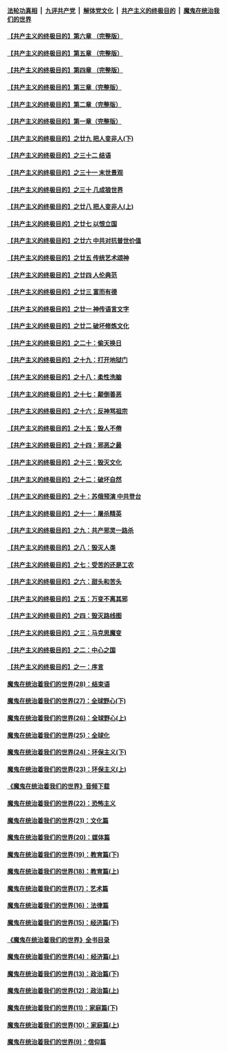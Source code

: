 

####  [法轮功真相](../../../../basic/blob/master/README.md?t=06131302) &nbsp;|&nbsp; [九评共产党](../../../../9ping.md/blob/master/README.md?t=06131302) &nbsp;|&nbsp; [解体党文化](../../../../jtdwh.md/blob/master/README.md?t=06131302)  &nbsp;|&nbsp; [共产主义的终极目的](../../../../gczydzjmd.md/blob/master/README.md?t=06131302) &nbsp;|&nbsp; [魔鬼在统治我们的世界](../../../../mgztzwmdsj.md/blob/master/README.md?t=06131302) 

#### [【共产主义的终极目的】第六章 （完整版）](../pages/nsc422/n11428913.md?t=06131302) 

#### [【共产主义的终极目的】第五章 （完整版）](../pages/nsc422/n11428912.md?t=06131302) 

#### [【共产主义的终极目的】第四章 （完整版）](../pages/nsc422/n11428907.md?t=06131302) 

#### [【共产主义的终极目的】第三章（完整版）](../pages/nsc422/n11428848.md?t=06131302) 

#### [【共产主义的终极目的】第二章（完整版）](../pages/nsc422/n11428831.md?t=06131302) 

#### [【共产主义的终极目的】第一章（完整版）](../pages/nsc422/n11417651.md?t=06131302) 

#### [【共产主义的终极目的】之廿九 把人变非人(下)](../pages/nsc422/n11344140.md?t=06131302) 

#### [【共产主义的终极目的】之三十二 结语](../pages/nsc422/n11360535.md?t=06131302) 

#### [【共产主义的终极目的】之三十一 末世景观](../pages/nsc422/n11351129.md?t=06131302) 

#### [【共产主义的终极目的】之三十 几成狼世界](../pages/nsc422/n11348280.md?t=06131302) 

#### [【共产主义的终极目的】之廿八 把人变非人(上)](../pages/nsc422/n11340492.md?t=06131302) 

#### [【共产主义的终极目的】之廿七 以恨立国](../pages/nsc422/n11336944.md?t=06131302) 

#### [【共产主义的终极目的】之廿六 中共对抗普世价值](../pages/nsc422/n11324785.md?t=06131302) 

#### [【共产主义的终极目的】之廿五 传统艺术颂神](../pages/nsc422/n11296396.md?t=06131302) 

#### [【共产主义的终极目的】之廿四 人伦典范](../pages/nsc422/n11296397.md?t=06131302) 

#### [【共产主义的终极目的】之廿三 富而有德](../pages/nsc422/n11283598.md?t=06131302) 

#### [【共产主义的终极目的】之廿一 神传语言文字](../pages/nsc422/n11263265.md?t=06131302) 

#### [【共产主义的终极目的】之廿二 破坏修炼文化](../pages/nsc422/n11245728.md?t=06131302) 

#### [【共产主义的终极目的】之二十：偷天换日](../pages/nsc422/n11238846.md?t=06131302) 

#### [【共产主义的终极目的】之十九：打开地狱门](../pages/nsc422/n11206376.md?t=06131302) 

#### [【共产主义的终极目的】之十八：柔性洗脑](../pages/nsc422/n11199994.md?t=06131302) 

#### [【共产主义的终极目的】之十七：颠倒善恶](../pages/nsc422/n11179782.md?t=06131302) 

#### [【共产主义的终极目的】之十六：反神骂祖宗](../pages/nsc422/n11166798.md?t=06131302) 

#### [【共产主义的终极目的】之十五：毁人不倦](../pages/nsc422/n11166792.md?t=06131302) 

#### [【共产主义的终极目的】之十四：邪恶之最](../pages/nsc422/n11150249.md?t=06131302) 

#### [【共产主义的终极目的】之十三：毁灭文化](../pages/nsc422/n11135227.md?t=06131302) 

#### [【共产主义的终极目的】之十二：破坏自然](../pages/nsc422/n11135214.md?t=06131302) 

#### [【共产主义的终极目的】之十：苏俄预演 中共登台](../pages/nsc422/n11118424.md?t=06131302) 

#### [【共产主义的终极目的】之十一：屠杀精英](../pages/nsc422/n11118442.md?t=06131302) 

#### [【共产主义的终极目的】之九：共产邪灵一路杀](../pages/nsc422/n11114139.md?t=06131302) 

#### [【共产主义的终极目的】之八：毁灭人类](../pages/nsc422/n11108503.md?t=06131302) 

#### [【共产主义的终极目的】之七：受苦的还是工农](../pages/nsc422/n11101809.md?t=06131302) 

#### [【共产主义的终极目的】之六：甜头和苦头](../pages/nsc422/n11096971.md?t=06131302) 

#### [【共产主义的终极目的】之五：万变不离其邪](../pages/nsc422/n11091285.md?t=06131302) 

#### [【共产主义的终极目的】之四：毁灭路线图](../pages/nsc422/n11086284.md?t=06131302) 

#### [【共产主义的终极目的】之三：马克思魔变](../pages/nsc422/n11061941.md?t=06131302) 

#### [【共产主义的终极目的】之二：中心之国](../pages/nsc422/n11047728.md?t=06131302) 

#### [【共产主义的终极目的】之一：序言](../pages/nsc422/n11086077.md?t=06131302) 

#### [魔鬼在统治着我们的世界(28)：结束语](../pages/nsc422/n10936246.md?t=06131302) 

#### [魔鬼在统治着我们的世界(27)：全球野心(下)](../pages/nsc422/n10928319.md?t=06131302) 

#### [魔鬼在统治着我们的世界(26)：全球野心(上)](../pages/nsc422/n10900318.md?t=06131302) 

#### [魔鬼在统治着我们的世界(25)：全球化](../pages/nsc422/n10788205.md?t=06131302) 

#### [魔鬼在统治着我们的世界(24)：环保主义(下)](../pages/nsc422/n10695307.md?t=06131302) 

#### [魔鬼在统治着我们的世界(23)：环保主义(上)](../pages/nsc422/n10688613.md?t=06131302) 

#### [《魔鬼在统治着我们的世界》音频下载](../pages/nsc422/n10635553.md?t=06131302) 

#### [魔鬼在统治着我们的世界(22)：恐怖主义](../pages/nsc422/n10614727.md?t=06131302) 

#### [魔鬼在统治着我们的世界(21)：文化篇](../pages/nsc422/n10597706.md?t=06131302) 

#### [魔鬼在统治着我们的世界(20)：媒体篇](../pages/nsc422/n10586579.md?t=06131302) 

#### [魔鬼在统治着我们的世界(19)：教育篇(下)](../pages/nsc422/n10564808.md?t=06131302) 

#### [魔鬼在统治着我们的世界(18)：教育篇(上)](../pages/nsc422/n10526970.md?t=06131302) 

#### [魔鬼在统治着我们的世界(17)：艺术篇](../pages/nsc422/n10499093.md?t=06131302) 

#### [魔鬼在统治着我们的世界(16)：法律篇](../pages/nsc422/n10485969.md?t=06131302) 

#### [魔鬼在统治着我们的世界(15)：经济篇(下)](../pages/nsc422/n10469975.md?t=06131302) 

#### [《魔鬼在统治着我们的世界》全书目录](../pages/nsc422/n10464261.md?t=06131302) 

#### [魔鬼在统治着我们的世界(14)：经济篇(上)](../pages/nsc422/n10457370.md?t=06131302) 

#### [魔鬼在统治着我们的世界(13)：政治篇(下)](../pages/nsc422/n10448270.md?t=06131302) 

#### [魔鬼在统治着我们的世界(12)：政治篇(上)](../pages/nsc422/n10444576.md?t=06131302) 

#### [魔鬼在统治着我们的世界(11)：家庭篇(下)](../pages/nsc422/n10440961.md?t=06131302) 

#### [魔鬼在统治着我们的世界(10)：家庭篇(上)](../pages/nsc422/n10435448.md?t=06131302) 

#### [魔鬼在统治着我们的世界(9)：信仰篇](../pages/nsc422/n10432159.md?t=06131302) 


